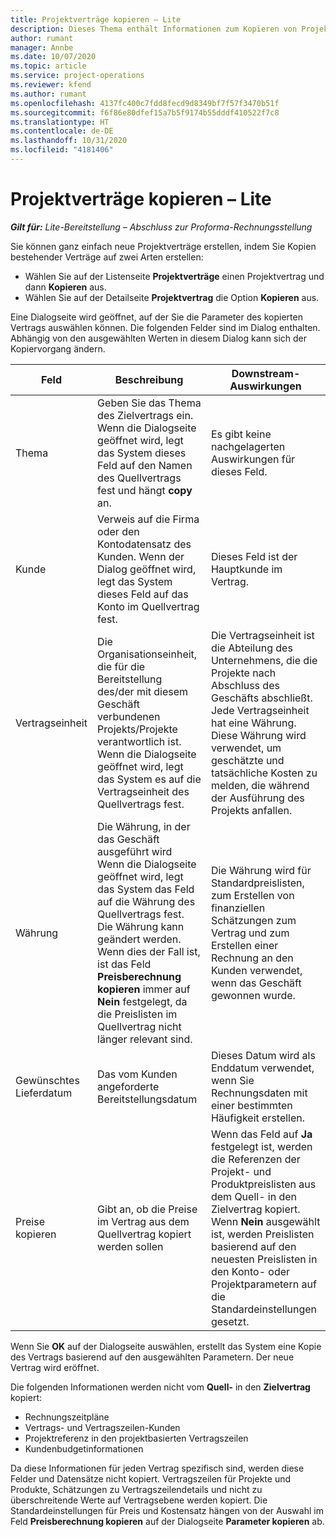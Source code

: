 ```yaml
---
title: Projektverträge kopieren – Lite
description: Dieses Thema enthält Informationen zum Kopieren von Projektverträgen in Project Operations.
author: rumant
manager: Annbe
ms.date: 10/07/2020
ms.topic: article
ms.service: project-operations
ms.reviewer: kfend
ms.author: rumant
ms.openlocfilehash: 4137fc400c7fdd8fecd9d8349bf7f57f3470b51f
ms.sourcegitcommit: f6f86e80dfef15a7b5f9174b55dddf410522f7c8
ms.translationtype: HT
ms.contentlocale: de-DE
ms.lasthandoff: 10/31/2020
ms.locfileid: "4181406"
---
```

# <a name="copy-project-contracts---lite"></a>Projektverträge kopieren – Lite

_**Gilt für:** Lite-Bereitstellung – Abschluss zur Proforma-Rechnungsstellung_

Sie können ganz einfach neue Projektverträge erstellen, indem Sie Kopien bestehender Verträge auf zwei Arten erstellen: 

  - Wählen Sie auf der Listenseite **Projektverträge** einen Projektvertrag und dann **Kopieren** aus.
  - Wählen Sie auf der Detailseite **Projektvertrag** die Option **Kopieren** aus.

Eine Dialogseite wird geöffnet, auf der Sie die Parameter des kopierten Vertrags auswählen können. Die folgenden Felder sind im Dialog enthalten. Abhängig von den ausgewählten Werten in diesem Dialog kann sich der Kopiervorgang ändern.

| **Feld** | **Beschreibung** | **Downstream-Auswirkungen** |
| --- | --- | --- |
| Thema | Geben Sie das Thema des Zielvertrags ein. Wenn die Dialogseite geöffnet wird, legt das System dieses Feld auf den Namen des Quellvertrags fest und hängt **copy** an. | Es gibt keine nachgelagerten Auswirkungen für dieses Feld. |
| Kunde | Verweis auf die Firma oder den Kontodatensatz des Kunden. Wenn der Dialog geöffnet wird, legt das System dieses Feld auf das Konto im Quellvertrag fest. | Dieses Feld ist der Hauptkunde im Vertrag. |
| Vertragseinheit | Die Organisationseinheit, die für die Bereitstellung des/der mit diesem Geschäft verbundenen Projekts/Projekte verantwortlich ist. Wenn die Dialogseite geöffnet wird, legt das System es auf die Vertragseinheit des Quellvertrags fest. | Die Vertragseinheit ist die Abteilung des Unternehmens, die die Projekte nach Abschluss des Geschäfts abschließt. Jede Vertragseinheit hat eine Währung. Diese Währung wird verwendet, um geschätzte und tatsächliche Kosten zu melden, die während der Ausführung des Projekts anfallen. |
| Währung | Die Währung, in der das Geschäft ausgeführt wird Wenn die Dialogseite geöffnet wird, legt das System das Feld auf die Währung des Quellvertrags fest. Die Währung kann geändert werden. Wenn dies der Fall ist, ist das Feld **Preisberechnung kopieren** immer auf **Nein** festgelegt, da die Preislisten im Quellvertrag nicht länger relevant sind. | Die Währung wird für Standardpreislisten, zum Erstellen von finanziellen Schätzungen zum Vertrag und zum Erstellen einer Rechnung an den Kunden verwendet, wenn das Geschäft gewonnen wurde. |
| Gewünschtes Lieferdatum | Das vom Kunden angeforderte Bereitstellungsdatum | Dieses Datum wird als Enddatum verwendet, wenn Sie Rechnungsdaten mit einer bestimmten Häufigkeit erstellen. |
| Preise kopieren | Gibt an, ob die Preise im Vertrag aus dem Quellvertrag kopiert werden sollen | Wenn das Feld auf **Ja** festgelegt ist, werden die Referenzen der Projekt- und Produktpreislisten aus dem Quell- in den Zielvertrag kopiert. Wenn **Nein** ausgewählt ist, werden Preislisten basierend auf den neuesten Preislisten in den Konto- oder Projektparametern auf die Standardeinstellungen gesetzt. |

Wenn Sie **OK** auf der Dialogseite auswählen, erstellt das System eine Kopie des Vertrags basierend auf den ausgewählten Parametern. Der neue Vertrag wird eröffnet.

Die folgenden Informationen werden nicht vom **Quell-** in den **Zielvertrag** kopiert:

  - Rechnungszeitpläne
  - Vertrags- und Vertragszeilen-Kunden
  - Projektreferenz in den projektbasierten Vertragszeilen
  - Kundenbudgetinformationen

Da diese Informationen für jeden Vertrag spezifisch sind, werden diese Felder und Datensätze nicht kopiert. Vertragszeilen für Projekte und Produkte, Schätzungen zu Vertragszeilendetails und nicht zu überschreitende Werte auf Vertragsebene werden kopiert. Die Standardeinstellungen für Preis und Kostensatz hängen von der Auswahl im Feld **Preisberechnung kopieren** auf der Dialogseite **Parameter kopieren** ab.
